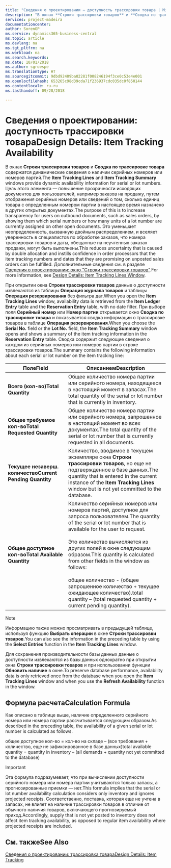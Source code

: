 ```yaml
---
title: "Сведения о проектировании — доступность трассировки товара | Microsoft Docs"
description: "В окнах **Строки трассировки товаров** и **Сводка по трассировке товара** содержатся динамические сведения о наличии серийных номеров или номеров партий. Цель этого элемента — повышение прозрачности исходящих документов для пользователей, например заказов на продажу, путем отображения серийных номеров или сведений о том, сколько единиц товара с определенным номером партии в настоящее время назначено в других открытых документах. Это уменьшает неопределенность, вызванную двойным распределением, и вселяет уверенность в специалистов по обработке заказов, что номера трассировки товаров и даты, обещанные на неучтенных заказах продажи, могут быть выполнены."
services: project-madeira
documentationcenter: 
author: SorenGP
ms.service: dynamics365-business-central
ms.topic: article
ms.devlang: na
ms.tgt_pltfrm: na
ms.workload: na
ms.search.keywords: 
ms.date: 10/01/2018
ms.author: sgroespe
ms.translationtype: HT
ms.sourcegitcommit: 9dbd92409ba02281f008246194f3ce0c53e4e001
ms.openlocfilehash: 653265c98d39cda71f236937cdc035dc0f850144
ms.contentlocale: ru-ru
ms.lasthandoff: 09/28/2018

---
```

# <a name="design-details-item-tracking-availability"></a><span data-ttu-id="b42f8-105">Сведения о проектировании: доступность трассировки товара</span><span class="sxs-lookup"><span data-stu-id="b42f8-105">Design Details: Item Tracking Availability</span></span>
<span data-ttu-id="b42f8-106">В окнах **Строки трассировки товаров** и **Сводка по трассировке товара** содержатся динамические сведения о наличии серийных номеров или номеров партий.</span><span class="sxs-lookup"><span data-stu-id="b42f8-106">The **Item Tracking Lines** and **Item Tracking Summary** windows provide dynamic availability information for serial or lot numbers.</span></span> <span data-ttu-id="b42f8-107">Цель этого элемента — повышение прозрачности исходящих документов для пользователей, например заказов на продажу, путем отображения серийных номеров или сведений о том, сколько единиц товара с определенным номером партии в настоящее время назначено в других открытых документах.</span><span class="sxs-lookup"><span data-stu-id="b42f8-107">The purpose of this is to increase transparency for users on outbound documents, such as sales orders, by showing them which serial numbers or how many units of a lot number are currently assigned on other open documents.</span></span> <span data-ttu-id="b42f8-108">Это уменьшает неопределенность, вызванную двойным распределением, и вселяет уверенность в специалистов по обработке заказов, что номера трассировки товаров и даты, обещанные на неучтенных заказах продажи, могут быть выполнены.</span><span class="sxs-lookup"><span data-stu-id="b42f8-108">This reduces uncertainty that is caused by double allocation and instills confidence in order processors that the item tracking numbers and dates that they are promising on unposted sales orders can be fulfilled.</span></span> <span data-ttu-id="b42f8-109">Дополнительные сведения см. в разделе [Сведения о проектировании: окно "Строки трассировки товаров"](design-details-item-tracking-lines-window.md).</span><span class="sxs-lookup"><span data-stu-id="b42f8-109">For more information, see [Design Details: Item Tracking Lines Window](design-details-item-tracking-lines-window.md).</span></span>  

 <span data-ttu-id="b42f8-110">При открытии окна **Строки трассировки товаров** данные о доступности извлекаются из таблицы **Операция журнала товаров** и таблицы **Операция резервирования** без фильтра дат.</span><span class="sxs-lookup"><span data-stu-id="b42f8-110">When you open the **Item Tracking Lines** window, availability data is retrieved from the **Item Ledger Entry** table and the **Reservation Entry** table, with no date filter.</span></span> <span data-ttu-id="b42f8-111">При выборе поля **Серийный номер** или **Номер партии** открывается окно **Сводка по трассировке товара** и показывается сводка информации о трассировке товаров в таблице **Операция резервирования**.</span><span class="sxs-lookup"><span data-stu-id="b42f8-111">When you choose the **Serial No.** field or the **Lot No.** field, the **Item Tracking Summary** window opens and shows a summary of the item tracking information in the **Reservation Entry** table.</span></span> <span data-ttu-id="b42f8-112">Сводка содержит следующие сведения о каждом из серийных номеров или номеров партии в строке трассировки товаров.</span><span class="sxs-lookup"><span data-stu-id="b42f8-112">The summary contains the following information about each serial or lot number on the item tracking line:</span></span>  

|<span data-ttu-id="b42f8-113">Поле</span><span class="sxs-lookup"><span data-stu-id="b42f8-113">Field</span></span>|<span data-ttu-id="b42f8-114">Описанием</span><span class="sxs-lookup"><span data-stu-id="b42f8-114">Description</span></span>|  
|---------------------------------|---------------------------------------|  
|<span data-ttu-id="b42f8-115">**Всего (кол-во)**</span><span class="sxs-lookup"><span data-stu-id="b42f8-115">**Total Quantity**</span></span>|<span data-ttu-id="b42f8-116">Общее количество номера партии или серийного номера, находящееся в настоящий момент в запасах.</span><span class="sxs-lookup"><span data-stu-id="b42f8-116">The total quantity of the serial or lot number that is currently in inventory.</span></span>|  
|<span data-ttu-id="b42f8-117">**Общее требуемое кол-во**</span><span class="sxs-lookup"><span data-stu-id="b42f8-117">**Total Requested Quantity**</span></span>|<span data-ttu-id="b42f8-118">Общее количество номера партии или серийного номера, запрошенное в настоящий момент во всех документах.</span><span class="sxs-lookup"><span data-stu-id="b42f8-118">The total quantity of the serial or lot number that is currently requested in all documents.</span></span>|  
|<span data-ttu-id="b42f8-119">**Текущее незаверш. количество**</span><span class="sxs-lookup"><span data-stu-id="b42f8-119">**Current Pending Quantity**</span></span>|<span data-ttu-id="b42f8-120">Количество, вводимое в текущем экземпляре окна **Строки трассировки товаров**, но еще не подтвержденное в базе данных.</span><span class="sxs-lookup"><span data-stu-id="b42f8-120">The quantity that is entered in the current instance of the **Item Tracking Lines** window but is not yet committed to the database.</span></span>|  
|<span data-ttu-id="b42f8-121">**Общее доступное кол-во**</span><span class="sxs-lookup"><span data-stu-id="b42f8-121">**Total Available Quantity**</span></span>|<span data-ttu-id="b42f8-122">Количество серийных номеров или номеров партий, доступное для запроса пользователем.</span><span class="sxs-lookup"><span data-stu-id="b42f8-122">The quantity of the serial or lot number that is available for the user to request.</span></span><br /><br /> <span data-ttu-id="b42f8-123">Это количество вычисляется из других полей в окне следующим образом.</span><span class="sxs-lookup"><span data-stu-id="b42f8-123">This quantity is calculated from other fields in the window as follows:</span></span><br /><br /> <span data-ttu-id="b42f8-124">общее количество - (общее запрошенное количество + текущее ожидающее количество).</span><span class="sxs-lookup"><span data-stu-id="b42f8-124">total quantity – (total requested quantity + current pending quantity).</span></span>|  

> [!NOTE]  
>  <span data-ttu-id="b42f8-125">Информацию также можно просматривать в предыдущей таблице, используя функцию **Выбрать операции** в окне **Строки трассировки товаров**.</span><span class="sxs-lookup"><span data-stu-id="b42f8-125">You can also see the information in the preceding table by using the **Select Entries** function in the **Item Tracking Lines** window.</span></span>  

 <span data-ttu-id="b42f8-126">Для сохранения производительности базы данных данные о доступности извлекаются из базы данных однократно при открытии окна **Строки трассировки товаров** и при использовании функции **Обновить наличие** в окне.</span><span class="sxs-lookup"><span data-stu-id="b42f8-126">To preserve database performance, availability data is only retrieved once from the database when you open the **Item Tracking Lines** window and when you use the **Refresh Availability** function in the window.</span></span>  

## <a name="calculation-formula"></a><span data-ttu-id="b42f8-127">Формула расчета</span><span class="sxs-lookup"><span data-stu-id="b42f8-127">Calculation Formula</span></span>  
 <span data-ttu-id="b42f8-128">Как описано в таблице выше, наличие определенного серийного номера или номера партии рассчитывается следующим образом.</span><span class="sxs-lookup"><span data-stu-id="b42f8-128">As described in the preceding table, the availability of a given serial or lot number is calculated as follows.</span></span>  

 <span data-ttu-id="b42f8-129">общее доступное кол-во = кол-во на складе – (все требования + количество, еще не зафиксированное в базе данных)</span><span class="sxs-lookup"><span data-stu-id="b42f8-129">total available quantity = quantity in inventory – (all demands + quantity not yet committed to the database)</span></span>  

> [!IMPORTANT]  
>  <span data-ttu-id="b42f8-130">Эта формула подразумевает, что при вычислении доступности серийного номера или номера партии учитываются только запасы, а прогнозированные приемки — нет.</span><span class="sxs-lookup"><span data-stu-id="b42f8-130">This formula implies that the serial or lot number availability calculation considers only inventory and ignores projected receipts.</span></span> <span data-ttu-id="b42f8-131">Соответственно, поставка, которая еще не учтена в запасах, не влияет на наличие трассировки товаров в отличие от обычного наличия товаров, включающего прогнозируемый приход.</span><span class="sxs-lookup"><span data-stu-id="b42f8-131">Accordingly, supply that is not yet posted to inventory does not affect item tracking availability, as opposed to regular item availability where projected receipts are included.</span></span>  

## <a name="see-also"></a><span data-ttu-id="b42f8-132">См. также</span><span class="sxs-lookup"><span data-stu-id="b42f8-132">See Also</span></span>  
 [<span data-ttu-id="b42f8-133">Сведения о проектировании: трассировка товара</span><span class="sxs-lookup"><span data-stu-id="b42f8-133">Design Details: Item Tracking</span></span>](design-details-item-tracking.md)

